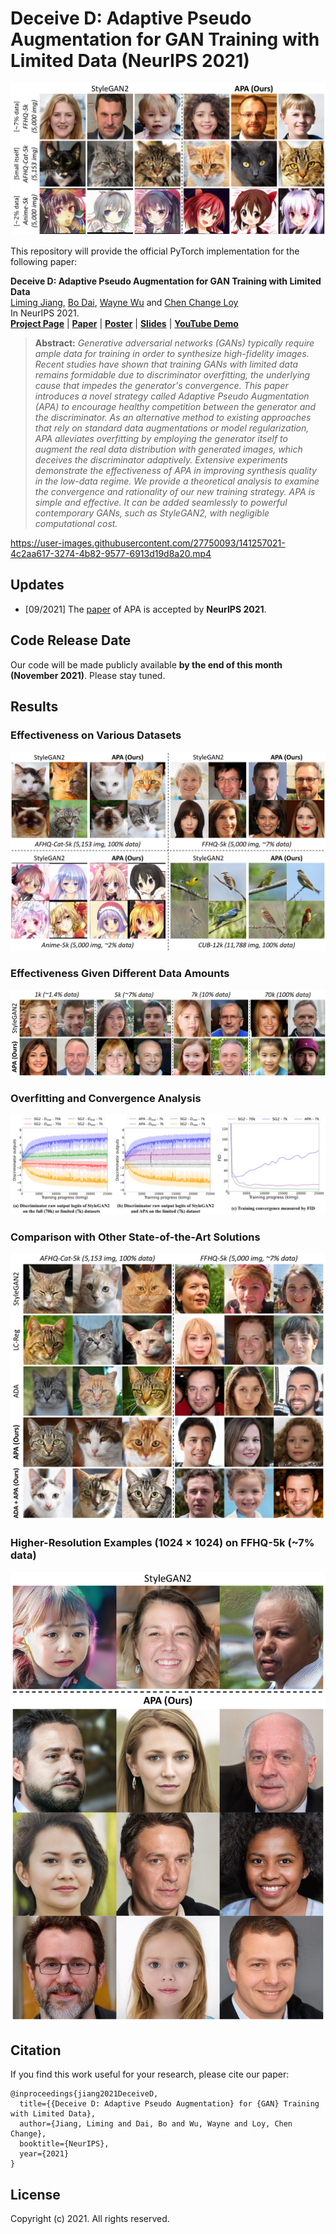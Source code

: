 # Deceive D: Adaptive Pseudo Augmentation for GAN Training with Limited Data (NeurIPS 2021)

![teaser](./resources/teaser.jpg)

This repository will provide the official PyTorch implementation for the following paper:

**Deceive D: Adaptive Pseudo Augmentation for GAN Training with Limited Data**<br>
[Liming Jiang](https://liming-jiang.com/), [Bo Dai](http://daibo.info/), [Wayne Wu](https://wywu.github.io/) and [Chen Change Loy](https://www.mmlab-ntu.com/person/ccloy/)<br>
In NeurIPS 2021.<br>
[**Project Page**](https://www.mmlab-ntu.com/project/apa/index.html) | [**Paper**](https://liming-jiang.com/projects/APA/resources/paper.pdf) | [**Poster**]() | [**Slides**](https://liming-jiang.com/projects/APA/resources/slides.pdf) | [**YouTube Demo**](https://www.youtube.com/watch?v=3Luz817WpZM)
> **Abstract:** *Generative adversarial networks (GANs) typically require ample data for training in order to synthesize high-fidelity images. Recent studies have shown that training GANs with limited data remains formidable due to discriminator overfitting, the underlying cause that impedes the generator's convergence. This paper introduces a novel strategy called Adaptive Pseudo Augmentation (APA) to encourage healthy competition between the generator and the discriminator. As an alternative method to existing approaches that rely on standard data augmentations or model regularization, APA alleviates overfitting by employing the generator itself to augment the real data distribution with generated images, which deceives the discriminator adaptively. Extensive experiments demonstrate the effectiveness of APA in improving synthesis quality in the low-data regime. We provide a theoretical analysis to examine the convergence and rationality of our new training strategy. APA is simple and effective. It can be added seamlessly to powerful contemporary GANs, such as StyleGAN2, with negligible computational cost.*

https://user-images.githubusercontent.com/27750093/141257021-4c2aa617-3274-4b82-9577-6913d19d8a20.mp4

## Updates

- [09/2021] The [paper](https://liming-jiang.com/projects/APA/resources/paper.pdf) of APA is accepted by **NeurIPS 2021**.

## Code Release Date

Our code will be made publicly available **by the end of this month (November 2021)**. Please stay tuned.

## Results

### Effectiveness on Various Datasets

![effectonsg2](./resources/effectonsg2.jpg)

### Effectiveness Given Different Data Amounts

![ffhqdiffamount](./resources/ffhqdiffamount.jpg)

### Overfitting and Convergence Analysis

![overfitsg2apa](./resources/overfitsg2apa.jpg)

### Comparison with Other State-of-the-Art Solutions

![compare](./resources/compare.jpg)

### Higher-Resolution Examples (1024 × 1024) on FFHQ-5k (~7% data)

![1024](./resources/1024.jpg)

## Citation

If you find this work useful for your research, please cite our paper:

```
@inproceedings{jiang2021DeceiveD,
  title={{Deceive D: Adaptive Pseudo Augmentation} for {GAN} Training with Limited Data},
  author={Jiang, Liming and Dai, Bo and Wu, Wayne and Loy, Chen Change},
  booktitle={NeurIPS},
  year={2021}
}
```

## License

Copyright (c) 2021. All rights reserved.
